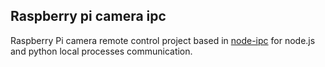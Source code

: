 ## Raspberry pi camera ipc

Raspberry Pi camera remote control project based in [node-ipc](https://www.npmjs.com/package/node-ipc) for node.js and python local processes communication.